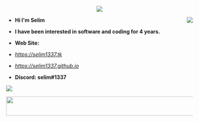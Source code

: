 <p align="center">
  <img 
    src="https://user-images.githubusercontent.com/51216503/166926921-6b45e8e4-ad03-4597-83ae-bef255f76c1e.gif"
  >
</p>

<a href="https://discord.com/users/546303073962950657"><img align="right" src="https://lanyard-profile-readme.vercel.app/api/546303073962950657?idleMessage=Just%20chillin'%20at%20the%20moment..." /></a>

- **Hi I'm Selim** 
- **I have been interested in software and coding for 4 years.**

- **Web Site:**
- *https://selim1337.tk*
- *https://selim1337.github.io*
- **Discord: selim#1337**

<img 
    src="https://user-images.githubusercontent.com/73097560/115834477-dbab4500-a447-11eb-908a-139a6edaec5c.gif" 
   />
</p> 

<p align = 'center'> 
  <img 
   src="https://spotify-blond-beta.vercel.app/api/now-playing.svg" width="540" height="52"
    />
</p>
